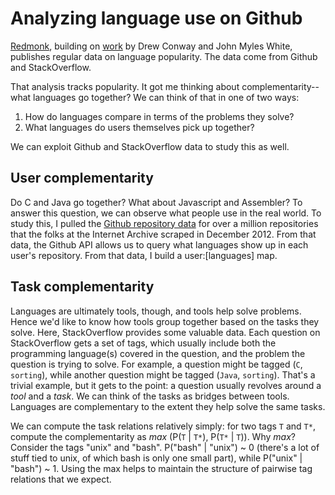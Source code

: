 Analyzing language use on Github
=======================


[Redmonk](http://redmonk.com/sogrady/2013/07/25/language-rankings-6-13/?utm_source=feedburner&utm_medium=feed&utm_campaign=Feed%3A+tecosystems+%28tecosystems%29), building on [work](http://www.dataists.com/2010/12/ranking-the-popularity-of-programming-langauges/) by Drew Conway and John Myles White, publishes regular data on language popularity. The data come from Github and StackOverflow. 

That analysis tracks popularity. It got me thinking about complementarity--what languages go together? We can think of that in one of two ways: 

1. How do languages compare in terms of the problems they solve?
2. What languages do users themselves pick up together? 

We can exploit Github and StackOverflow data to study this as well. 


User complementarity
----------

Do C and Java go together? What about Javascript and Assembler? To answer this question, we can observe what people use in the real world. To study this, I pulled the [Github repository data](http://archive.org/details/archiveteam-github-repository-index-201212) for over a million repositories that the folks at the Internet Archive scraped in December 2012. From that data, the Github API allows us to query what languages show up in each user's repository. From that data, I build a user:[languages] map.


Task complementarity
--------------

Languages are ultimately tools, though, and tools help solve problems. Hence we'd like to know how tools group together based on the tasks they solve. Here, StackOverflow provides some valuable data. Each question on StackOverflow gets a set of tags, which usually include both the programming language(s) covered in the question, and the problem the question is trying to solve. For example, a question might be tagged (`C`, `sorting`), while another question might be tagged (`Java`, `sorting`). That's a trivial example, but it gets to the point: a question usually revolves around a *tool* and a *task*. We can think of the tasks as bridges between tools. Languages are complementary to the extent they help solve the same tasks. 

We can compute the task relations relatively simply: for two tags `T` and `T*`, compute the complementarity as *max* (P(`T` | `T*`), P(`T*` | `T`)). Why *max*? Consider the tags "unix" and "bash". P("bash" | "unix") ~ 0 (there's a lot of stuff tied to unix, of which bash is only one small part), while P("unix" | "bash") ~ 1. Using the max helps to maintain the structure of pairwise tag relations that we expect.  



